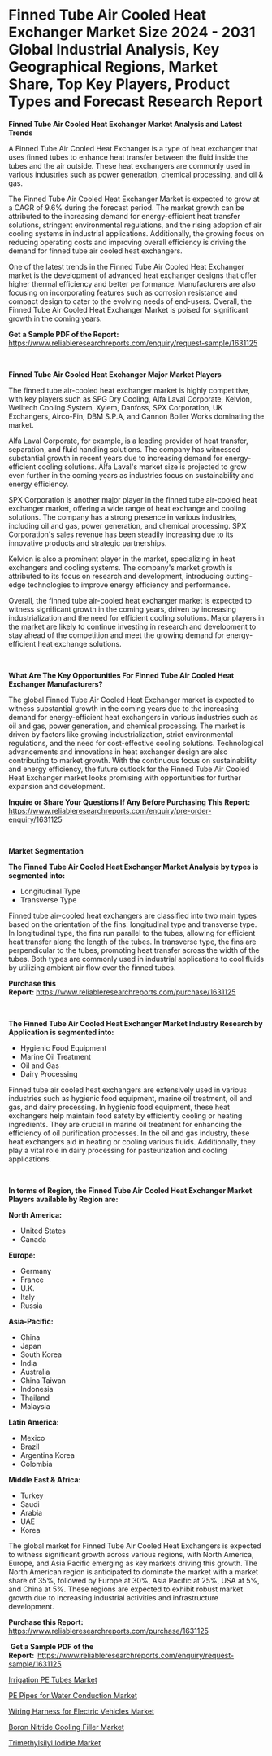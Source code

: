 <p><h1>Finned Tube Air Cooled Heat Exchanger Market Size 2024 - 2031 Global Industrial Analysis, Key Geographical Regions, Market Share, Top Key Players, Product Types and Forecast Research Report</h1></p><p><strong>Finned Tube Air Cooled Heat Exchanger Market Analysis and Latest Trends</strong></p>
<p><p>A Finned Tube Air Cooled Heat Exchanger is a type of heat exchanger that uses finned tubes to enhance heat transfer between the fluid inside the tubes and the air outside. These heat exchangers are commonly used in various industries such as power generation, chemical processing, and oil & gas.</p><p>The Finned Tube Air Cooled Heat Exchanger Market is expected to grow at a CAGR of 9.6% during the forecast period. The market growth can be attributed to the increasing demand for energy-efficient heat transfer solutions, stringent environmental regulations, and the rising adoption of air cooling systems in industrial applications. Additionally, the growing focus on reducing operating costs and improving overall efficiency is driving the demand for finned tube air cooled heat exchangers.</p><p>One of the latest trends in the Finned Tube Air Cooled Heat Exchanger market is the development of advanced heat exchanger designs that offer higher thermal efficiency and better performance. Manufacturers are also focusing on incorporating features such as corrosion resistance and compact design to cater to the evolving needs of end-users. Overall, the Finned Tube Air Cooled Heat Exchanger Market is poised for significant growth in the coming years.</p></p>
<p><strong>Get a Sample PDF of the Report:&nbsp;</strong> <a href="https://www.reliableresearchreports.com/enquiry/request-sample/1631125">https://www.reliableresearchreports.com/enquiry/request-sample/1631125</a></p>
<p>&nbsp;</p>
<p><strong>Finned Tube Air Cooled Heat Exchanger Major Market Players</strong></p>
<p><p>The finned tube air-cooled heat exchanger market is highly competitive, with key players such as SPG Dry Cooling, Alfa Laval Corporate, Kelvion, Welltech Cooling System, Xylem, Danfoss, SPX Corporation, UK Exchangers, Airco-Fin, DBM S.P.A, and Cannon Boiler Works dominating the market.</p><p>Alfa Laval Corporate, for example, is a leading provider of heat transfer, separation, and fluid handling solutions. The company has witnessed substantial growth in recent years due to increasing demand for energy-efficient cooling solutions. Alfa Laval's market size is projected to grow even further in the coming years as industries focus on sustainability and energy efficiency.</p><p>SPX Corporation is another major player in the finned tube air-cooled heat exchanger market, offering a wide range of heat exchange and cooling solutions. The company has a strong presence in various industries, including oil and gas, power generation, and chemical processing. SPX Corporation's sales revenue has been steadily increasing due to its innovative products and strategic partnerships.</p><p>Kelvion is also a prominent player in the market, specializing in heat exchangers and cooling systems. The company's market growth is attributed to its focus on research and development, introducing cutting-edge technologies to improve energy efficiency and performance.</p><p>Overall, the finned tube air-cooled heat exchanger market is expected to witness significant growth in the coming years, driven by increasing industrialization and the need for efficient cooling solutions. Major players in the market are likely to continue investing in research and development to stay ahead of the competition and meet the growing demand for energy-efficient heat exchange solutions.</p></p>
<p>&nbsp;</p>
<p><strong>What Are The Key Opportunities For Finned Tube Air Cooled Heat Exchanger Manufacturers?</strong></p>
<p><p>The global Finned Tube Air Cooled Heat Exchanger market is expected to witness substantial growth in the coming years due to the increasing demand for energy-efficient heat exchangers in various industries such as oil and gas, power generation, and chemical processing. The market is driven by factors like growing industrialization, strict environmental regulations, and the need for cost-effective cooling solutions. Technological advancements and innovations in heat exchanger design are also contributing to market growth. With the continuous focus on sustainability and energy efficiency, the future outlook for the Finned Tube Air Cooled Heat Exchanger market looks promising with opportunities for further expansion and development.</p></p>
<p><strong>Inquire or Share Your Questions If Any Before Purchasing This Report:</strong> <a href="https://www.reliableresearchreports.com/enquiry/pre-order-enquiry/1631125">https://www.reliableresearchreports.com/enquiry/pre-order-enquiry/1631125</a></p>
<p>&nbsp;</p>
<p><strong>Market Segmentation</strong></p>
<p><strong>The Finned Tube Air Cooled Heat Exchanger Market Analysis by types is segmented into:</strong></p>
<p><ul><li>Longitudinal Type</li><li>Transverse Type</li></ul></p>
<p><p>Finned tube air-cooled heat exchangers are classified into two main types based on the orientation of the fins: longitudinal type and transverse type. In longitudinal type, the fins run parallel to the tubes, allowing for efficient heat transfer along the length of the tubes. In transverse type, the fins are perpendicular to the tubes, promoting heat transfer across the width of the tubes. Both types are commonly used in industrial applications to cool fluids by utilizing ambient air flow over the finned tubes.</p></p>
<p><strong>Purchase this Report:&nbsp;</strong><a href="https://www.reliableresearchreports.com/purchase/1631125">https://www.reliableresearchreports.com/purchase/1631125</a></p>
<p>&nbsp;</p>
<p><strong>The Finned Tube Air Cooled Heat Exchanger Market Industry Research by Application is segmented into:</strong></p>
<p><ul><li>Hygienic Food Equipment</li><li>Marine Oil Treatment</li><li>Oil and Gas</li><li>Dairy Processing</li></ul></p>
<p><p>Finned tube air cooled heat exchangers are extensively used in various industries such as hygienic food equipment, marine oil treatment, oil and gas, and dairy processing. In hygienic food equipment, these heat exchangers help maintain food safety by efficiently cooling or heating ingredients. They are crucial in marine oil treatment for enhancing the efficiency of oil purification processes. In the oil and gas industry, these heat exchangers aid in heating or cooling various fluids. Additionally, they play a vital role in dairy processing for pasteurization and cooling applications.</p></p>
<p>&nbsp;</p>
<p><strong>In terms of Region, the Finned Tube Air Cooled Heat Exchanger Market Players available by Region are:</strong></p>
<p>
    <p> <strong> North America: </strong>
        <ul>
            <li>United States</li>
            <li>Canada</li>
        </ul>
        </p> 
    <p> <strong> Europe: </strong>
        <ul>
            <li>Germany</li>
            <li>France</li>
            <li>U.K.</li>
            <li>Italy</li>
            <li>Russia</li>
        </ul>
        </p> 
    <p> <strong> Asia-Pacific: </strong>
        <ul>
            <li>China</li>
            <li>Japan</li>
            <li>South Korea</li>
            <li>India</li>
            <li>Australia</li>
            <li>China Taiwan</li>
            <li>Indonesia</li>
            <li>Thailand</li>
            <li>Malaysia</li>
        </ul>
        </p> 
    <p> <strong> Latin America: </strong>
        <ul>
            <li>Mexico</li>
            <li>Brazil</li>
            <li>Argentina Korea</li>
            <li>Colombia</li>
        </ul>
        </p> 
    <p> <strong> Middle East & Africa: </strong>
        <ul>
            <li>Turkey</li>
            <li>Saudi</li>
            <li>Arabia</li>
            <li>UAE</li>
            <li>Korea</li>
        </ul>
    </p>
    </p>
<p><p>The global market for Finned Tube Air Cooled Heat Exchangers is expected to witness significant growth across various regions, with North America, Europe, and Asia Pacific emerging as key markets driving this growth. The North American region is anticipated to dominate the market with a market share of 35%, followed by Europe at 30%, Asia Pacific at 25%, USA at 5%, and China at 5%. These regions are expected to exhibit robust market growth due to increasing industrial activities and infrastructure development.</p></p>
<p><strong>Purchase this Report: </strong><a href="https://www.reliableresearchreports.com/purchase/1631125">https://www.reliableresearchreports.com/purchase/1631125</a></p>
<p>&nbsp;<strong>Get a Sample PDF of the Report:&nbsp;&nbsp;</strong><a href="https://www.reliableresearchreports.com/enquiry/request-sample/1631125">https://www.reliableresearchreports.com/enquiry/request-sample/1631125</a></p>
<p><strong></strong></p>
<p><p><a href="https://military-diascia-e68.notion.site/Irrigation-PE-Tubes-Market-Dynamics-2024-2031-Also-about-Its-Market-Trends-Projections-and-Opport-215bb8a074e34381b91f228ace8c68f4">Irrigation PE Tubes Market</a></p><p><a href="https://sudsy-motorcycle-bbc.notion.site/PE-Pipes-for-Water-Conduction-Market-A-Comprehensive-Report-of-its-Market-Share-Growth-Trends-202-24a5e7d03fd145ddada664f3adbab884">PE Pipes for Water Conduction Market</a></p><p><a href="https://view.publitas.com/reportprime-1/wiring-harness-for-electric-vehicles-market-offer-valuable-insights-into-market-size-market-share-market-trends-and-projections-spanning-from-2024-to-2031/">Wiring Harness for Electric Vehicles Market</a></p><p><a href="https://meowing-canidae-761.notion.site/Boron-Nitride-Cooling-Filler-Market-Offer-Valuable-Insights-into-Market-Size-Market-Share-Market-T-81a00c10876f4a84b1e9bcf6382fd785">Boron Nitride Cooling Filler Market</a></p><p><a href="https://view.publitas.com/reportprime-1/global-trimethylsilyl-iodide-market-by-types-applications-and-major-players-with-regional-growth-rate-analysis-and-development-situation-from-2024-to-2031/">Trimethylsilyl Iodide Market</a></p></p>